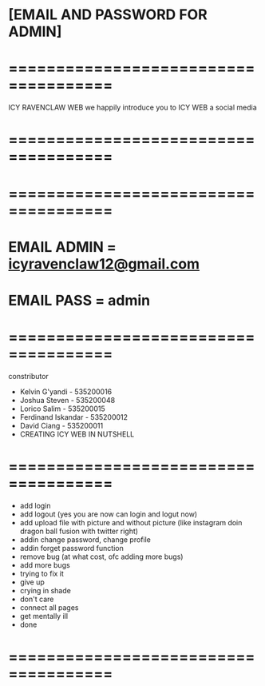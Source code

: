 # [EMAIL AND PASSWORD FOR ADMIN]

# =====================================
ICY RAVENCLAW WEB
we happily introduce you to ICY WEB a social media
# =====================================

# =====================================

# EMAIL ADMIN = icyravenclaw12@gmail.com

# EMAIL PASS = admin

# =====================================
constributor

* Kelvin G'yandi - 535200016
* Joshua Steven - 535200048
* Lorico Salim - 535200015
* Ferdinand Iskandar - 535200012
* David Ciang - 535200011
* CREATING ICY WEB IN NUTSHELL

# =====================================

* add login
* add logout (yes you are now can login and logut now)
* add upload file with picture and without picture (like instagram doin dragon ball fusion with twitter right)
* addin change password, change profile
* addin forget password function
* remove bug (at what cost, ofc adding more bugs)
* add more bugs
* trying to fix it
* give up
* crying in shade
* don't care
* connect all pages
* get mentally ill
* done
# =====================================

